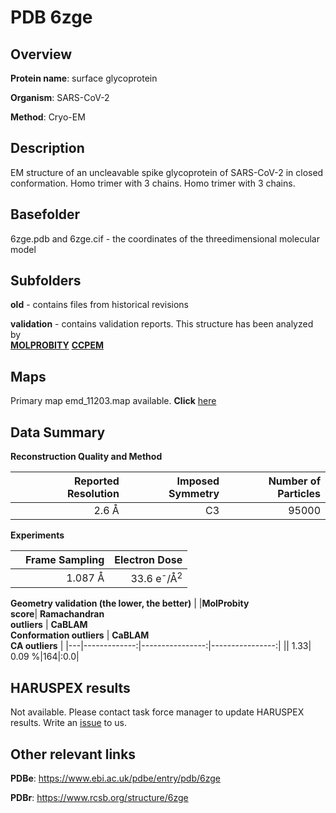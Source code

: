 # PDB 6zge

## Overview

**Protein name**: surface glycoprotein

**Organism**: SARS-CoV-2

**Method**: Cryo-EM

## Description

EM structure of an uncleavable spike glycoprotein of SARS-CoV-2 in closed conformation. Homo trimer with 3 chains. Homo trimer with 3 chains. 

## Basefolder

6zge.pdb and 6zge.cif - the coordinates of the threedimensional molecular model

## Subfolders



**old** - contains files from historical revisions

**validation** - contains validation reports. This structure has been analyzed by <br>  [**MOLPROBITY**](https://github.com/thorn-lab/coronavirus_structural_task_force/tree/master/pdb/surface_glycoprotein/SARS-CoV-2/6zge/validation/molprobity)   [**CCPEM**](https://github.com/thorn-lab/coronavirus_structural_task_force/tree/master/pdb/surface_glycoprotein/SARS-CoV-2/6zge/validation/ccpem-validation) 



## Maps

Primary map emd_11203.map available. **Click** [here](http://ftp.wwpdb.org/pub/emdb/structures/EMD-11203/map/) 

## Data Summary
**Reconstruction Quality and Method**

|   | Reported Resolution | Imposed Symmetry | Number of Particles |
|---|-------------:|----------------:|--------------:|
|   |2.6 Å|C3|95000|

**Experiments**

|   | Frame Sampling | Electron Dose |
|---|-------------:|----------------:|
|   |1.087 Å|33.6 e<sup>-</sup>/Å<sup>2</sup>|

**Geometry validation (the lower, the better)**
|   |**MolProbity<br>score**| **Ramachandran<br>outliers** | **CaBLAM<br>Conformation outliers** | **CaBLAM<br>CA outliers** |
|---|-------------:|----------------:|----------------:|
||  1.33|  0.09 %|164|:0.0|

## HARUSPEX results

Not available. Please contact task force manager to update HARUSPEX results. Write an [issue](https://github.com/thorn-lab/coronavirus_structural_task_force/issues) to us.

## Other relevant links 
**PDBe**:  https://www.ebi.ac.uk/pdbe/entry/pdb/6zge
 
**PDBr**: https://www.rcsb.org/structure/6zge 
